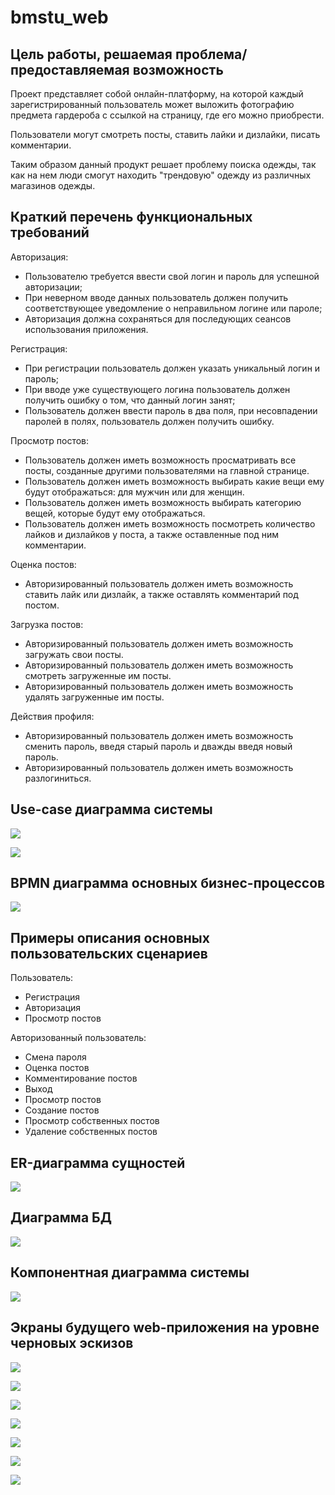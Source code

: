 # bmstu_web

## Цель работы, решаемая проблема/предоставляемая возможность

Проект представляет собой онлайн-платформу, на которой каждый зарегистрированный пользователь может выложить фотографию предмета гардероба с ссылкой на страницу, где его можно приобрести.

Пользователи могут смотреть посты, ставить лайки и дизлайки, писать комментарии.

Таким образом данный продукт решает проблему поиска одежды, так как на нем люди смогут находить "трендовую" одежду из различных магазинов одежды.

## Краткий перечень функциональных требований

Авторизация:
- Пользователю требуется ввести свой логин и пароль для успешной авторизации;
- При неверном вводе данных пользователь должен получить соответствующее уведомление о неправильном логине или пароле;
- Авторизация должна сохраняться для последующих сеансов использования приложения.

Регистрация:
- При регистрации пользователь должен указать уникальный логин и пароль;
- При вводе уже существующего логина пользователь должен получить ошибку о том, что данный логин занят;
- Пользователь должен ввести пароль в два поля, при несовпадении паролей в полях, пользователь должен получить ошибку.

Просмотр постов:
- Пользователь должен иметь возможность просматривать все посты, созданные другими пользователями на главной странице.
- Пользователь должен иметь возможность выбирать какие вещи ему будут отображаться: для мужчин или для женщин.
- Пользователь должен иметь возможность выбирать категорию вещей, которые будут ему отображаться.
- Пользователь должен иметь возможность посмотреть количество лайков и дизлайков у поста, а также оставленные под ним комментарии.

Оценка постов:
- Авторизированный пользователь должен иметь возможность ставить лайк или дизлайк, а также оставлять комментарий под постом.

Загрузка постов:
- Авторизированный пользователь должен иметь возможность загружать свои посты.
- Авторизированный пользователь должен иметь возможность смотреть загруженные им посты.
- Авторизированный пользователь должен иметь возможность удалять загруженные им посты.

Действия профиля:
- Авторизированный пользователь должен иметь возможность сменить пароль, введя старый пароль и дважды введя новый пароль.
- Авторизированный пользователь должен иметь возможность разлогиниться.

## Use-case диаграмма системы

![](./assets/use-case-auth.jpg)

![](./assets/use-case-nonauth.jpg)

## BPMN диаграмма основных бизнес-процессов

![](./assets/bpmn.jpg)

## Примеры описания основных пользовательских сценариев

Пользователь:
- Регистрация
- Авторизация
- Просмотр постов

Авторизованный пользователь:
- Смена пароля
- Оценка постов
- Комментирование постов
- Выход
- Просмотр постов
- Создание постов
- Просмотр собственных постов
- Удаление собственных постов

## ER-диаграмма сущностей

![](./assets/er.jpg)

## Диаграмма БД

![](./assets/db.jpg)

## Компонентная диаграмма системы

![](./assets/components.jpg)

## Экраны будущего web-приложения на уровне черновых эскизов

![](./assets/screens-main.svg)

![](./assets/screens-post.svg)

![](./assets/screens-profile.svg)

![](./assets/screens-auth.svg)

![](./assets/screens-reg.svg)

![](./assets/screens-upload.svg)

![](./assets/screens-change-pass.svg)
